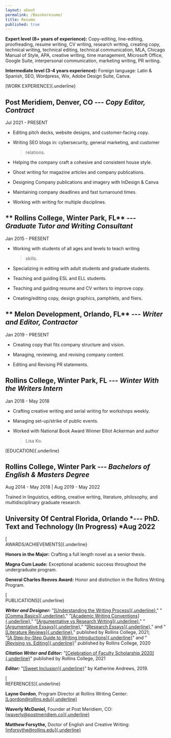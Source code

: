 ```yaml
---
layout: about
permalink: /Bauskeresume/
title: Resume
published: true
---
```



**Expert level (8+ years of experience):** Copy-editing, line-editing,
proofreading, resume writing, CV writing, research writing, creating
copy, technical writing, technical editing, technical communication,
MLA, Chicago Manual of Style, APA, creative writing, time management,
Microsoft Office, Google Suite, interpersonal communication, marketing
writing, PR writing.

**Intermediate level (3-4 years experience):** Foreign language: Latin &
Spanish, SEO, Wordpress, Wix, Adobe Design Suite, Canva.

[WORK EXPERIENCE]{.underline}

## **Post Meridiem, Denver, CO** *--- Copy Editor, Contract* 

Jul 2021 - PRESENT

-   Editing pitch decks, website designs, and customer-facing copy.

-   Writing SEO blogs in: cybersecurity, general marketing, and customer
    > relations.

-   Helping the company craft a cohesive and consistent house style.

-   Ghost writing for magazine articles and company publications.

-   Designing Company publications and imagery with InDesign & Canva

-   Maintaining company deadlines and fast turnaround times.

-   Working with writing for multiple disciplines.

## ** Rollins College, Winter Park, FL** *--- Graduate Tutor and Writing Consultant*

Jan 2015 - PRESENT

-   Working with students of all ages and levels to teach writing
    > skills.

-   Specializing in editing with adult students and graduate students.

-   Teaching and guiding ESL and ELL students.

-   Teaching and guiding resume and CV writers to improve copy.

-   Creating/editing copy, design graphics, pamphlets, and fliers.

## ** Melon Development, Orlando, FL** *--- Writer and Editor, Contractor*

Jan 2019 - PRESENT

-   Creating copy that fits company structure and vision.

-   Managing, reviewing, and revising company content.

-   Editing and Revising PR statements.

## **Rollins College, Winter Park, FL** *--- Winter With the Writers Intern*

Jan 2018 - May 2018

-   Crafting creative writing and serial writing for workshops weekly.

-   Managing set-up/strike of public events.

-   Worked with National Book Award Winner Elliot Ackerman and author
    > Lisa Ko.

[EDUCATION]{.underline}

## **Rollins College, Winter Park** *--- Bachelors of English & Masters Degree*

Aug 2014 - May 2018 \| Aug 2019 - May 2022

Trained in linguistics, editing, creative writing, literature,
philosophy, and multidisciplinary graduate research.

## **University Of Central Florida, Orlando** *--- PhD. Text and Technology (In Progress)  *Aug 2022 

[\
AWARDS/ACHIEVEMENTS]{.underline}

**Honors in the Major:** Crafting a full length novel as a senior
thesis.

**Magna Cum Laude:** Exceptional academic success throughout the
undergraduate program.

**General Charles Reeves Award:** Honor and distinction in the Rollins
Writing Program.

[\
PUBLICATIONS]{.underline}

***Writer and Designer:*** "[[Understanding the Writing
Process]{.underline}](https://www.rollins.edu/library/twc/understanding-the-writing-process.pdf),"
"[[Comma
Basics]{.underline}](https://www.rollins.edu/library/twc/comma-basics.pdf),"
"[[Academic Writing
Conventions]{.underline}](https://www.rollins.edu/library/twc/academic-writing-conventions.pdf),"
"[[Argumentative vs Research
Writing]{.underline}](https://www.rollins.edu/library/twc/argumentative-vs-research-papers.pdf),"
"[[Argumentative
Essays]{.underline}](https://www.rollins.edu/library/twc/argumentative-essay.pdf),"
"[[Research
Essays]{.underline}](https://www.rollins.edu/library/twc/research-essays.pdf),"
and "[[Literature
Reviews]{.underline}](https://www.rollins.edu/library/twc/literature-reviews.pdf),"
published by Rollins College, 2021;\
"[[A Step-by-Step Guide to Writing
Introductions]{.underline}](https://www.rollins.edu/library/twc/intros-step-by-step.pdf)"
and "[[Revising vs.
Editing]{.underline}](https://www.rollins.edu/library/twc/editing_vs_revising.pdf)"
published by Rollins College, 2020

***Citation Writer and Editor:*** "[[Celebration of Faculty Scholarship
2020]{.underline}](https://scholarship.rollins.edu/cgi/viewcontent.cgi?article=1006&context=celebrationfacultyscholarship)"
published by Rollins College, 2021

***Editor:*** "[[Sweet
Inclusion]{.underline}](https://www.amazon.com/Sweet-Inclusion-Raphsodic-Bakery-Cookbook/dp/057840172X)"
by Katherine Andrews, 2019.

[\
REFERENCES]{.underline}

**Layne Gordon**, Program Director at Rollins Writing Center:
[[Lgordon@rollins.edu]{.underline}](mailto:Lgordon@rollins.edu)

**Waverly McDaniel,** Founder at Post Meridiem, CO:
[[waverly@postmeridiem.co]{.underline}](mailto:waverly@postmeridiem.co)

**Matthew Forsythe,** Doctor of English and Creative Writing:
[[mforsythe@rollins.edu]{.underline}](mailto:mforsythe@rollins.edu)
